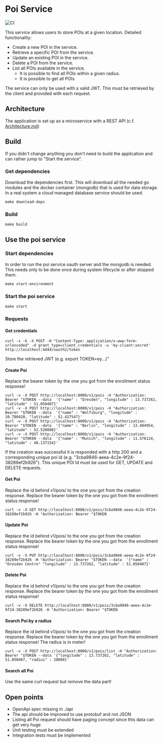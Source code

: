 # Poi Service

![CI](https://github.com/OneOfTheseDays83/poiService/actions/workflows/ci.yml/badge.svg)

This service allows users to store POIs at a given location. Detailed functionality:
* Create a new POI in the service.
* Retrieve a specific POI from the service.
* Update an existing POI in the service.
* Delete a POI from the service.
* List all POIs available in the service.
   * It is possible to find all POIs within a given radius.
   * It is possible to get all POIs

The service can only be used with a valid JWT. This must be retrieved by the client and provided with each request.

## Architecture
The application is set up as a microservice with a REST API (c.f. [Architecture.md](./doc/Architecture.md))

## Build
If you didn't change anything you don't need to build the application and can rather jump to "Start the service".

### Get dependencies
Download the dependencies first. This will download all the needed go modules and
the docker container (mongodb) that is used for data storage. In a real system a cloud managed
database service should be used.
```shell
make download-deps 
```

### Build
```shell
make build
```

## Use the poi service
### Start dependencies
In order to run the poi service oauth server and the mongodb is needed.
This needs only to be done once during system lifecycle or after stopped them.
```shell
make start-environment
```

### Start the poi service
```shell
make start 
```

### Requests
#### Get credentials
```shell
curl -s -k -X POST -H "Content-Type: application/x-www-form-urlencoded" -d grant_type=client_credentials -u 'my-client:secret' http://localhost:4444/oauth2/token
```

Store the retrieved JWT (e.g. export TOKEN=ey...)"

#### Create Poi
Replace the bearer token by the one you got from the enrollment status response!
```shell
curl -v -X POST http://localhost:8000/v1/pois -H "Authorization: Bearer "$TOKEN --data  '{"name" : "Dresden", "longitude" : 13.737262, "latitude" : 51.050407}'
curl -v -X POST http://localhost:8000/v1/pois -H "Authorization: Bearer "$TOKEN --data  '{"name" : "Wolfsburg", "longitude" : 10.780420, "latitude" : 52.427547}'
curl -v -X POST http://localhost:8000/v1/pois -H "Authorization: Bearer "$TOKEN --data  '{"name" : "Berlin", "longitude" : 13.404954, "latitude" : 52.520008}'
curl -v -X POST http://localhost:8000/v1/pois -H "Authorization: Bearer "$TOKEN --data  '{"name" : "Munich", "longitude" : 11.576124, "latitude" : 48.137154}'
```
If the creation was successful it is responded with a http 200 and a corresponding unique poi id (e.g. "3cba9846-aeea-4c2e-9f24-38289ef2b926").
This unique POI Id must be used for GET, UPDATE and DELETE requests.

#### Get Poi
Replace the id behind v1/pois/ to the one you got from the creation response.
Replace the bearer token by the one you got from the enrollment status response!
```shell
curl -v -X GET http://localhost:8000/v1/pois/3cba9846-aeea-4c2e-9f24-38289ef2b926 -H "Authorization: Bearer "$TOKEN
```

#### Update Poi
Replace the id behind v1/pois/ to the one you got from the creation response.
Replace the bearer token by the one you got from the enrollment status response!
```shell
curl -v -X PUT http://localhost:8000/v1/pois/3cba9846-aeea-4c2e-9f24-38289ef2b926 -H "Authorization: Bearer "$TOKEN --data  '{"name" : "Dresden Centre" "longitude" : 13.737262, "latitude" : 51.050407}'
```

#### Delete Poi
Replace the id behind v1/pois/ to the one you got from the creation response.
Replace the bearer token by the one you got from the enrollment status response!
```shell
curl -v -X DELETE http://localhost:8000/v1/pois/3cba9846-aeea-4c2e-9f24-38289ef2b926 -H "Authorization: Bearer "$TOKEN
```

#### Search Poi by a radius
Replace the id behind v1/pois/ to the one you got from the creation response.
Replace the bearer token by the one you got from the enrollment status response!
The radius is in meter!
```shell
curl -v -X POST http://localhost:8000/v1/pois/list -H "Authorization: Bearer "$TOKEN --data '{"longitude" : 13.737262, "latitude" : 51.050407, "radius" : 20000}'
```

#### Search all Poi
Use the same curl request but remove the data part!

## Open points
* OpenApi spec missing in ./api
* The api should be improved to use protobuf and not JSON
* Listing all Poi request should have paging concept since this data can get very huge
* Unit testing must be extended
* Integration tests must be implemented